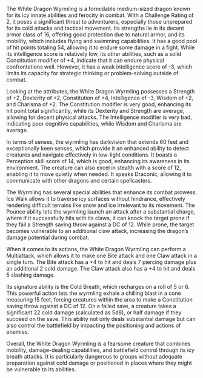 The White Dragon Wyrmling is a formidable medium-sized dragon known for its icy innate abilities and ferocity in combat. With a Challenge Rating of 2, it poses a significant threat to adventurers, especially those unprepared for its cold attacks and tactical movement. Its strengths lie in its decent armor class of 16, offering good protection due to natural armor, and its mobility, which includes flying and swimming capabilities. It has a good pool of hit points totaling 54, allowing it to endure some damage in a fight. While its intelligence score is relatively low, its other abilities, such as a solid Constitution modifier of +4, indicate that it can endure physical confrontations well. However, it has a weak intelligence score of -3, which limits its capacity for strategic thinking or problem-solving outside of combat. 

Looking at the attributes, the White Dragon Wyrmling possesses a Strength of +2, Dexterity of +2, Constitution of +4, Intelligence of -3, Wisdom of +2, and Charisma of +2. The Constitution modifier is very good, enhancing its hit point total significantly, while its Dexterity and Strength are average, allowing for decent physical attacks. The Intelligence modifier is very bad, indicating poor cognitive capabilities, while Wisdom and Charisma are average. 

In terms of senses, the wyrmling has darkvision that extends 60 feet and exceptionally keen senses, which provide it an enhanced ability to detect creatures and navigate effectively in low-light conditions. It boasts a Perception skill score of 14, which is good, enhancing its awareness in its environment. The creature can also excel in stealth with a score of 12, enabling it to move quietly when needed. It speaks Draconic, allowing it to communicate with other dragons and certain spellcasters.

The Wyrmling has several special abilities that enhance its combat prowess. Ice Walk allows it to traverse icy surfaces without hindrance, effectively rendering difficult terrains like snow and ice irrelevant to its movement. The Pounce ability lets the wyrmling launch an attack after a substantial charge, where if it successfully hits with its claws, it can knock the target prone if they fail a Strength saving throw against a DC of 12. While prone, the target becomes vulnerable to an additional claw attack, increasing the dragon’s damage potential during combat.

When it comes to its actions, the White Dragon Wyrmling can perform a Multiattack, which allows it to make one Bite attack and one Claw attack in a single turn. The Bite attack has a +4 to hit and deals 7 piercing damage plus an additional 2 cold damage. The Claw attack also has a +4 to hit and deals 5 slashing damage. 

Its signature ability is the Cold Breath, which recharges on a roll of 5 or 6. This powerful action lets the wyrmling exhale a chilling blast in a cone measuring 15 feet, forcing creatures within the area to make a Constitution saving throw against a DC of 12. On a failed save, a creature takes a significant 22 cold damage (calculated as 5d8), or half damage if they succeed on the save. This ability not only deals substantial damage but can also control the battlefield by impacting the positioning and actions of enemies.

Overall, the White Dragon Wyrmling is a fearsome creature that combines mobility, damage-dealing capabilities, and battlefield control through its icy breath attacks. It is particularly dangerous to groups without adequate preparation against cold damage or positioned in places where they might be vulnerable to its abilities.